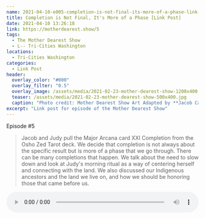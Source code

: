 ```yaml
---
name: 2021-04-10-e005-completion-is-not-final-its-more-of-a-phase-link-post.md
title: Completion is Not Final, It's More of a Phase [Link Post]
date: 2021-04-10 13:26:18
link: https://motherdearest.show/5
tags:
  - The Mother Dearest Show
  - L-- Tri-Cities Washington
locations: 
  - Tri-Cities Washington
categories:
  - Link Post
header:
  overlay_color: "#000"
  overlay_filter: "0.5"
  overlay_image: /assets/media/2021-02-23-mother-dearest-show-1200x400.jpg
  teaser: /assets/media/2021-02-23-mother-dearest-show-500x400.jpg
  caption: "Photo credit: Mother Dearest Show Art Adapted by **Jacob Campbell**."
excerpt: "Link post for episode of the Mother Dearest Show"
---
```


<i class="fas fa-microphone-alt"></i> Episode #5

> Jacob and Judy pull the Major Arcana card XXI Completion from the Osho Zed Tarot deck. We decide that completion is not always about the specific result but is more of a phase that we go through. There can be many completions that happen. We talk about the need to slow down and look at Judy's morning ritual as a way of centering herself and connecting with the land. We also discussed our Indigenous ancestors and the land we live on, and how we should be honoring those that came before us.

<audio controls="controls" style="width:100%; ">
    <source src="https://traffic.libsyn.com/secure/motherdearest/e005-completion-is-not-final-its-more-of-a-phase.mp3" type="audio/mpeg">
    Your browser does not support the HTML5 Audio element.
</audio>
